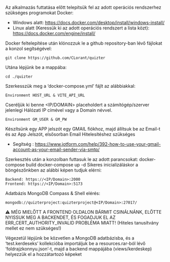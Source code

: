 Az alkalmazás futtatása előtt telepítsük fel az adott operációs rendszerhez szükséges programokat
Docker:
- Windows alatt: https://docs.docker.com/desktop/install/windows-install/
- Linux alatt (Keressük ki az adott operációs rendszert a lista közt): https://docs.docker.com/engine/install/

Docker feltelepítése után klónozzuk le a github repository-ban lévő fájlokat a konzol segítségével:
```
git clone https://github.com/CLorant/quizter
```
Utána lépjünk be a mappába: 
```
cd ./quizter
```
Szerkesszük meg a ‘docker-compose.yml’ fájlt az alábbiakkal:
```
Environment HOST_URL & VITE_API_URL
```
Cseréljük ki benne <IP/DOMAIN> placeholdert a számítógép/szerver jelenlegi Hálózati IP címével vagy a Domain névvel.
```
Environment GM_USER & GM_PW
```
Készítsünk egy APP jelszót egy GMAIL fiókhoz, majd állítsuk be az Email-t és az App Jelszót, elsősorban Email Hitelesítéshez szükséges
- Segítség : https://www.jotform.com/help/392-how-to-use-your-gmail-account-as-your-email-sender-via-smtp/

Szerkesztés után a konzolban futtasuk le az adott parancsokat:
docker-compose build
docker-compose up -d
Sikeres inicializáláskor a böngészőnkben az alábbi képen tudjuk elérni:
```
Backend: https://<IP/Domain>:2000
Frontend: https://<IP/Domain>:5173
```
Adatbázis MongoDB Compass & Shell elérés:
```
mongodb://quizterproject:quizterproject@<IP/Domain>:27017/
```
⚠️ MÉG MIELŐTT A FRONTEND OLDALON BÁRMIT CSINÁLNÁNK, ELŐTTE NYISSUK MEG A BACKENDET, ÉS FOGADJUK EL AZ ERR_CERT_AUTHORITY_INVALID PROBLÉMA MIATT! (Hiteles tanusítvány mellet ez nem szükséges!)

Végezetül lépjünk be közvetlen a MongoDB adatbázisba, és a ‘test.kerdeseks’ kollekcióba importáljuk be a resources.rar-ból lévő ‘foldrajzkonnyu.json’-t, majd a backend mappájába (views/kerdeskep) helyezzük el a hozzátartozó képeket 
